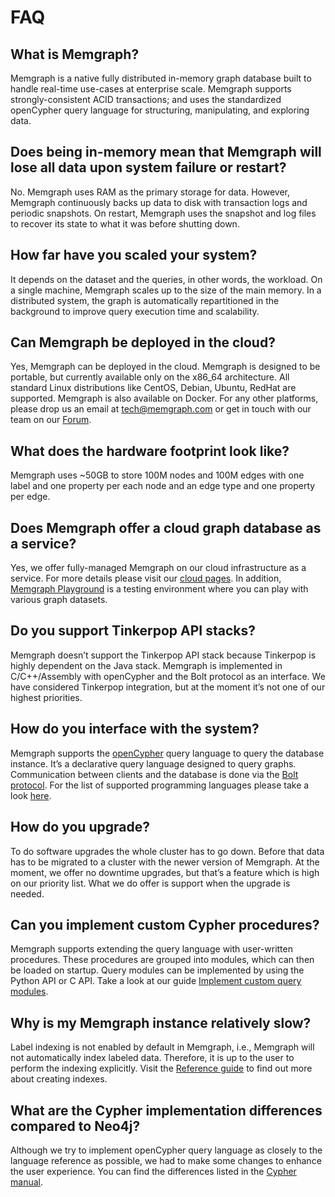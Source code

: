 # FAQ

## What is Memgraph?

Memgraph is a native fully distributed in-memory graph database built to handle real-time use-cases at enterprise scale. Memgraph supports strongly-consistent ACID transactions; and uses the standardized openCypher query language for structuring, manipulating, and exploring data.

## Does being in-memory mean that Memgraph will lose all data upon system failure or restart?

No. Memgraph uses RAM as the primary storage for data. However, Memgraph continuously backs up data to disk with transaction logs and periodic snapshots. On restart, Memgraph uses the snapshot and log files to recover its state to what it was before shutting down.

## How far have you scaled your system?

It depends on the dataset and the queries, in other words, the workload. On a single machine, Memgraph scales up to the size of the main memory. In a distributed system, the graph is automatically repartitioned in the background to improve query execution time and scalability.

## Can Memgraph be deployed in the cloud?

Yes, Memgraph can be deployed in the cloud. Memgraph is designed to be portable, but currently available only on the x86\_64 architecture. All standard Linux distributions like CentOS, Debian, Ubuntu, RedHat are supported. Memgraph is also available on Docker. For any other platforms, please drop us an email at [tech@memgraph.com](mailto:tech@memgraph.com) or get in touch with our team on our [Forum](https://discourse.memgraph.com/).

## What does the hardware footprint look like?

Memgraph uses ~50GB to store 100M nodes and 100M edges with one label and one property per each node and an edge type and one property per edge.

## Does Memgraph offer a cloud graph database as a service?

Yes, we offer fully-managed Memgraph on our cloud infrastructure as a service. For more details please visit our [cloud pages](https://cloud.memgraph.com/). In addition, [Memgraph Playground](https://playground.memgraph.com/) is a testing environment where you can play with various graph datasets.

## Do you support Tinkerpop API stacks?

Memgraph doesn’t support the Tinkerpop API stack because Tinkerpop is highly dependent on the Java stack. Memgraph is implemented in C/C++/Assembly with openCypher and the Bolt protocol as an interface. We have considered Tinkerpop integration, but at the moment it’s not one of our highest priorities.

## How do you interface with the system?

Memgraph supports the [openCypher](http://www.opencypher.org) query language to query the database instance. It’s a declarative query language designed to query graphs. Communication between clients and the database is done via the [Bolt protocol](https://boltprotocol.org). For the list of supported programming languages please take a look [here](../getting-started/connecting-applications/).

## How do you upgrade?

To do software upgrades the whole cluster has to go down. Before that data has to be migrated to a cluster with the newer version of Memgraph. At the moment, we offer no downtime upgrades, but that’s a feature which is high on our priority list. What we do offer is support when the upgrade is needed.

## Can you implement custom Cypher procedures?

Memgraph supports extending the query language with user-written procedures. These procedures are grouped into modules, which can then be loaded on startup. Query modules can be implemented by using the Python API or C API. Take a look at our guide [Implement custom query modules](../database-functionalities/query-modules/implement-query-modules.md).

## Why is my Memgraph instance relatively slow?

Label indexing is not enabled by default in Memgraph, i.e., Memgraph will not automatically index labeled data. Therefore, it is up to the user to perform the indexing explicitly. Visit the [Reference guide](../reference-guide/indexing.md) to find out more about creating indexes.

## What are the Cypher implementation differences compared to Neo4j?

Although we try to implement openCypher query language as closely to the language reference as possible, we had to make some changes to enhance the user experience. You can find the differences listed in the [Cypher manual](../cypher-manual/differences.md).


